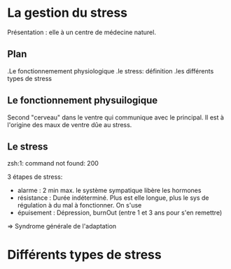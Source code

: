 # La gestion du stress

Présentation : elle à un centre de médecine naturel.

## Plan
.Le fonctionnemement physiologique
.le stress: définition
.les différents types de stress

## Le fonctionnement physuilogique

Second "cerveau" dans le ventre qui communique avec le principal.
Il est à l'origine des maux de ventre dûe au stress.

## Le stress

zsh:1: command not found: 200

3 étapes de stress:
- alarme : 
    2 min max. le système sympatique libère les hormones
- résistance : 
    Durée indéterminé. Plus est elle longue, plus le sys de régulation à du mal à fonctionner. On s'use
- épuisement : 
    Dépression, burnOut (entre 1 et 3 ans pour s'en remettre)

=> Syndrome générale de l'adaptation

# Différents types de stress



